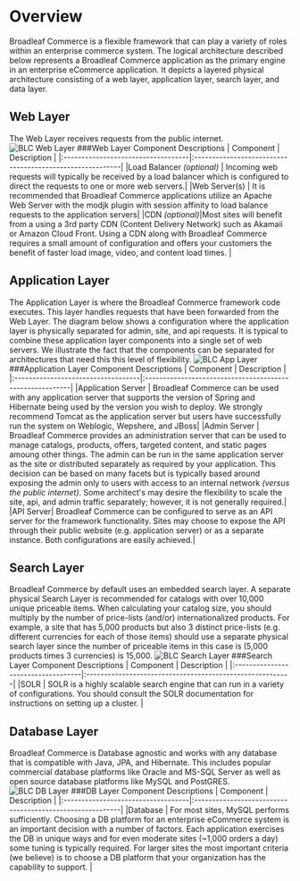 # Overview
Broadleaf Commerce is a flexible framework that can play a variety of roles within an enterprise commerce system.    The logical architecture described below represents a Broadleaf Commerce application as the primary engine in an enterprise eCommerce application.     It depicts a layered physical architecture consisting of a web layer, application layer, search layer, and data layer.

## Web Layer
The Web Layer receives requests from the public internet. 
![BLC Web Layer](architecture/BroadleafCommerceLogicalArchitectureWebLayer.png)
###Web Layer Component Descriptions
| Component                          |  Description                                             |
|:-----------------------------------|:---------------------------------------------------------|
|Load Balancer _(optional)_ | Incoming web requests will typically be received by a load balancer which is configured to direct the requests to one or more web servers.|
|Web Server(s) | It is recommended that Broadleaf Commerce applications utilize an Apache Web Server with the modjk plugin with session affinity to load balance requests to the application servers|
|CDN _(optional)_|Most sites will benefit from a using a 3rd party CDN (Content Delivery Network) such as Akamaii or Amazon Cloud Front.   Using a CDN along with Broadleaf Commerce requires a small amount of configuration and offers your customers the benefit of faster load image, video, and content load times. |

## Application Layer
The Application Layer is where the Broadleaf Commerce framework code executes.   This layer handles requests that have been forwarded from the Web Layer.    The diagram below shows a configuration where the application layer is physically separated for admin, site, and api requests.    It is typical to combine these application layer components into a single set of web servers.    We illustrate the fact that the components can be separated for architectures that need this this level of flexibility.
![BLC App Layer](architecture/BroadleafCommerceLogicalArchitectureApplicationLayer.png)
###Application Layer Component Descriptions
| Component                          |  Description                                             |
|:-----------------------------------|:---------------------------------------------------------|
|Application Server | Broadleaf Commerce can be used with any application server that supports the version of Spring and Hibernate being used by the version you wish to deploy.    We strongly recommend Tomcat as the application server but users have successfully run the system on Weblogic, Wepshere, and JBoss|
|Admin Server | Broadleaf Commerce provides an administration server that can be used to manage catalogs, products, offers, targeted content, and static pages amoung other things.    The admin can be run in the same application server as the site or distributed separately as required by your application.   This decision can be based on many facets but is typically based around exposing the admin only to users with access to an internal network _(versus the public internet)_.    Some architect's may desire the flexibility to scale the site, api, and admin traffic separately; however, it is not generally required.|
|API Server| Broadleaf Commerce can be configured to serve as an API server for the framework functionality.   Sites may choose to expose the API through their public website (e.g. application server) or as a separate instance.   Both configurations are easily achieved.|

## Search Layer
Broadleaf Commerce by default uses an embedded search layer.   A separate physical Search Layer is recommended for catalogs with over 10,000 unique priceable items.   When calculating your catalog size, you should multiply by the number of price-lists (and/or) internationalized products.   For example, a site that has 5,000 products but also 3 distinct price-lists (e.g. different currencies for each of those items) should use a separate physical search layer since the number of priceable items in this case is (5,000 products times 3 currencies) is 15,000.
![BLC Search Layer](architecture/BroadleafCommerceLogicalArchitectureSearchLayer.png)
###Search Layer Component Descriptions
| Component                          |  Description                                             |
|:-----------------------------------|:---------------------------------------------------------|
|SOLR | SOLR is a highly scalable search engine that can run in a variety of configurations.   You should consult the SOLR documentation for instructions on setting up a cluster. |

## Database Layer
Broadleaf Commerce is Database agnostic and works with any database that is compatible with Java, JPA, and Hibernate.    This includes popular commercial database platforms like Oracle and MS-SQL Server as well as open source database platforms like MySQL and PostGRES.
![BLC DB Layer](architecture/BroadleafCommerceLogicalArchitectureDBLayer.png)
###DB Layer Component Descriptions
| Component                          |  Description                                             |
|:-----------------------------------|:---------------------------------------------------------|
|Database | For most sites, MySQL performs sufficiently.    Choosing a DB platform for an enterprise eCommerce system is an important decision with a number of factors.   Each application exercises the DB in unique ways and for even moderate sites (~1,000 orders a day) some tuning is typically required.   For larger sites the most important criteria (we believe) is to choose a DB platform that your organization has the capability to support. |
